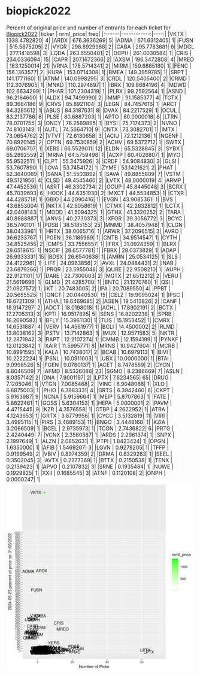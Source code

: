 # biopick2022
Percent of original price and number of entrants for each ticket for [Biopick2022](https://twitter.com/hashtag/Biopick2022)
|ticker |   nrml_price| freq|
|:------|------------:|----:|
|VKTX   | 1338.4782820|    4|
|ARDX   |  676.3636269|    5|
|ADMA   |  671.6312405|    1|
|FUSN   |  515.5875205|    2|
|VYGR   |  298.8929988|    2|
|CABA   |  295.7783681|    6|
|MDGL   |  277.1418598|    3|
|LQDA   |  263.6550401|    2|
|DCPH   |  261.0030584|    1|
|CRIS   |  234.0336094|   15|
|CAPR   |  207.1672366|    2|
|AXSM   |  196.3472808|    4|
|MREO   |  183.1250014|   21|
|VRNA   |  178.5714341|    2|
|MIRM   |  159.6865180|    1|
|FENC   |  156.1363577|    2|
|KURA   |  153.0714308|    1|
|BMEA   |  149.3959785|    1|
|SRPT   |  141.1771160|    1|
|ATNM   |  140.0998295|    3|
|CRDL   |  120.5405400|    2|
|CRMD   |  112.3076905|    1|
|MNKD   |  110.2974897|    1|
|IBRX   |  109.8684196|    4|
|MDWD   |  102.6634299|    1|
|PHAR   |  101.2304319|    1|
|PLRX   |   99.2592564|    1|
|ASND   |   96.2164600|    1|
|ALDX   |   94.7499990|    2|
|IMMP   |   91.1585377|    4|
|TGTX   |   89.3684186|    9|
|CRVS   |   85.8921104|    3|
|LEGN   |   84.7457616|    1|
|ARCT   |   84.3285612|    1|
|ABUS   |   84.3187631|    8|
|DVAX   |   84.2217529|    1|
|OCUL   |   83.2137786|    8|
|PLSE   |   80.6887203|    1|
|APTO   |   80.0000018|    8|
|LTRN   |   78.0701755|    3|
|ONCY   |   76.2589895|    1|
|BYSI   |   75.7174373|    2|
|NVNO   |   74.8103143|    1|
|AUTL   |   74.5664710|    9|
|CNTX   |   73.3082701|    1|
|IMTX   |   73.0654762|    2|
|VTVT   |   72.6130658|    3|
|ACIU   |   72.1212136|    1|
|NGENF  |   70.8920145|    2|
|OPTN   |   69.7530859|    2|
|ACHV   |   69.5372712|    1|
|SWTX   |   69.0706707|    1|
|XERS   |   66.5529011|   12|
|ELDN   |   65.5328845|    3|
|SYBX   |   65.2892559|    2|
|MRNA   |   64.5759498|    1|
|ACXP   |   60.4026807|    1|
|MYO    |   55.9532511|    1|
|CLPT   |   55.3475926|    3|
|CRDF   |   54.9084830|    3|
|GLSI   |   53.7607890|    1|
|IOVA   |   53.7454172|    1|
|ZYME   |   53.1421621|    2|
|PHAT   |   52.3640069|    1|
|SANA   |   51.5503892|    1|
|SAVA   |   49.8855809|    7|
|VSTM   |   49.5121956|    4|
|CLSD   |   49.4545460|    2|
|LVTX   |   48.0000019|    4|
|ARMP   |   47.4452536|    1|
|ASRT   |   46.3302734|    2|
|OCUP   |   45.8445048|    3|
|BCRX   |   45.7039693|    6|
|HOOK   |   44.6351930|    2|
|MXCT   |   44.5534853|    1|
|CTXR   |   44.4285718|    1|
|GBIO   |   44.2090416|    1|
|EVGN   |   43.9085361|    1|
|BVS    |   43.6853004|    1|
|NKTX   |   42.6058619|    1|
|CTMX   |   42.2632812|    1|
|LCTX   |   42.0408143|    1|
|MODD   |   41.5094325|    1|
|GTHX   |   41.3320252|    2|
|TARA   |   40.8888887|    1|
|ANVS   |   40.2730373|    3|
|XFOR   |   39.3056772|    3|
|BCYC   |   38.5740101|    1|
|PDSB   |   38.5185153|   25|
|MNMD   |   38.4057948|    1|
|CLGN   |   38.0433961|    1|
|HRTX   |   38.0065716|    1|
|ARWR   |   37.2096515|    3|
|AVRO   |   36.6233767|    1|
|PGEN   |   36.1185989|    1|
|CNTB   |   34.9514547|    1|
|CYTH   |   34.8525455|    2|
|CMPS   |   33.7556557|    1|
|IFRX   |   31.0924359|    1|
|BLRX   |   29.6519615|    1|
|NSCIF  |   28.6577781|    1|
|FBRX   |   28.0373829|    1|
|ADAP   |   26.9333331|   15|
|BDSX   |   26.6540638|    1|
|AMRN   |   25.0534125|    1|
|SLS    |   24.4122961|    1|
|LIFE   |   24.0963856|    2|
|AVXL   |   24.0484431|    2|
|INAB   |   23.6879266|    1|
|PRQR   |   23.5955048|    3|
|QURE   |   22.9508210|    1|
|AUPH   |   22.9121101|   17|
|DARE   |   22.7300003|    2|
|MGTX   |   21.6512212|    2|
|VERU   |   21.5619696|    1|
|GLMD   |   21.4285700|    1|
|BNTC   |   21.1270760|    1|
|QSI    |   21.0927572|    1|
|IKT    |   20.7483005|    2|
|IPA    |   20.7089550|    4|
|PPBT   |   20.5655525|    1|
|ONCT   |   20.0440530|   15|
|CELZ   |   19.9095024|    1|
|IPSC   |   19.6721309|    1|
|ATHA   |   19.6469685|    2|
|AGEN   |   19.5413826|    2|
|CANF   |   18.9147297|    2|
|ADCT   |   18.0198018|    1|
|ACHL   |   17.8902191|    2|
|BCTX   |   17.2705313|    3|
|KPTI   |   16.9517895|    5|
|SENS   |   16.8202238|    1|
|SPRB   |   16.2690583|    1|
|BFLY   |   15.3961130|    1|
|TLIS   |   15.1953452|    1|
|CMRX   |   14.6531887|    4|
|VERV   |   14.4561977|    1|
|BCLI   |   14.4500002|    2|
|RLMD   |   13.8038162|    3|
|PSTV   |   13.7142863|    1|
|IMUX   |   12.9571583|    5|
|NKTR   |   12.2871942|    3|
|RAPT   |   12.2107274|    1|
|CMMB   |   12.1594199|    1|
|PYNKF  |   12.0123842|    1|
|XAIR   |   11.5995771|    8|
|MRNS   |   10.9427604|    1|
|MCRB   |   10.8991595|    1|
|KALA   |   10.7438017|    2|
|BCAB   |   10.6979113|    1|
|BIVI   |   10.2222224|    1|
|PSNL   |   10.0911003|    1|
|UBX    |   10.0000000|    1|
|BTAI   |    9.0998526|    5|
|FGEN   |    9.0780137|    1|
|ACET   |    8.7478559|    2|
|CYCN   |    8.6046509|    7|
|AFMD   |    8.5326086|   23|
|SGMO   |    8.2386669|    7|
|ASLN   |    8.0357142|    2|
|DNA    |    7.9001197|    2|
|LPTX   |    7.6234565|   65|
|DRUG   |    7.1205046|    1|
|VTGN   |    7.0085468|    2|
|VINC   |    6.9048088|    1|
|XLO    |    6.6875003|    1|
|PHIO   |    6.3983331|    4|
|GRTS   |    6.3942460|    8|
|CKPT   |    5.9163987|    9|
|NCNA   |    5.9159664|    1|
|MEIP   |    5.8707863|    1|
|FATE   |    5.8622461|    1|
|GOSS   |    5.6304153|    1|
|HEPA   |    5.0000001|    2|
|PAVM   |    4.4715445|    9|
|KZR    |    4.3576558|    1|
|GTBP   |    4.2622952|    1|
|ATRA   |    4.1243653|    1|
|GRTX   |    3.8779956|    1|
|CYCC   |    3.5132819|   11|
|VIRI   |    3.4995115|    1|
|PIRS   |    3.4689153|   11|
|BNGO   |    3.4448160|    1|
|KZIA   |    3.2066509|    1|
|BCEL   |    2.9735973|    1|
|TCON   |    2.7436822|    6|
|PRTG   |    2.4240449|    7|
|VCNX   |    2.3580587|    1|
|ARDS   |    2.2961374|    1|
|SNPX   |    2.1997649|    1|
|ALZN   |    2.0852631|    1|
|PTPI   |    1.8423424|    1|
|OPGN   |    1.6350000|    1|
|AFIB   |    1.5469207|    3|
|LGVN   |    0.9279205|    1|
|TFFP   |    0.9199549|    2|
|VBIV   |    0.8974359|    2|
|DRMA   |    0.8329263|    1|
|SEEL   |    0.3502045|    3|
|AVTX   |    0.2277369|    1|
|BTTX   |    0.2150538|    1|
|TENX   |    0.2139423|    1|
|APVO   |    0.2107832|    3|
|SRNE   |    0.1935484|    1|
|NUWE   |    0.1929825|    1|
|XXII   |    0.1685545|    3|
|ATNF   |    0.1120108|    2|
|ONPH   |    0.0000247|    1|
![retvspicks](biopicks.png?raw=true)
